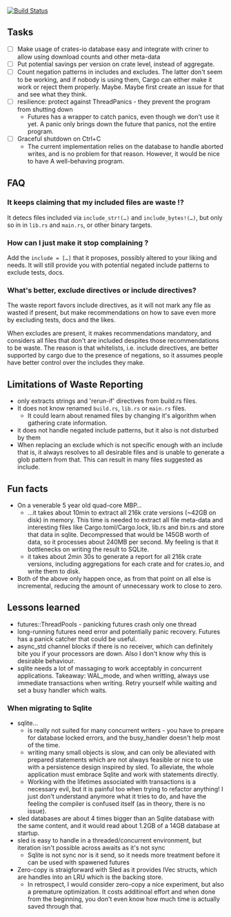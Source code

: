 [![Build Status](https://travis-ci.org/crates-io/criner.svg?branch=master)](https://travis-ci.org/crates-io/criner)

## Tasks

* [ ] Make usage of crates-io database easy and integrate with criner to allow using download counts and other meta-data
* [ ] Put potential savings per version on crate level, instead of aggregate.
* [ ] Count negation patterns in includes and excludes. The latter don't seem to be working, and if nobody is using them, Cargo can either make it work or
      reject them properly. Maybe. Maybe first create an issue for that and see what they think.
* [ ] resilience: protect against ThreadPanics - they prevent the program from shutting down
   * Futures has a wrapper to catch panics, even though we don't use it yet. A panic only brings down the future that panics, not the entire program.
* [ ] Graceful shutdown on Ctrl+C
  * The current implementation relies on the database to handle aborted writes, and is no problem for that reason. However, it would be nice to have
    A well-behaving program.
    
## FAQ

### It keeps claiming that my included files are waste !?

It detecs files included via `include_str!(…)` and `include_bytes!(…)`, but only so in in `lib.rs` and `main.rs`, or other binary targets.

### How can I just make it stop complaining ?

Add the `include = […]` that it proposes, possibly altered to your liking and needs. It will still provide you with potential negated include
patterns to exclude tests, docs.

### What's better, exclude directives or include directives?

The waste report favors include directives, as it will not mark any file as wasted if present, but make recommendations on how to save even more
by excluding tests, docs and the likes.

When excludes are present, it makes recommendations mandatory, and considers all files that don't are included despites those recommendations to
be waste. The reason is that whitelists, i.e. include directives, are better supported by cargo due to the presence of negations, so it assumes
people have better control over the includes they make.
    
## Limitations of Waste Reporting

* only extracts strings and 'rerun-if' directives from build.rs files.
* It does not know renamed `build.rs`, `lib.rs` or `main.rs` files.
  * It could learn about renamed files by changing it's algorithm when gathering crate information.
* it does not handle negated include patterns, but it also is not disturbed by them
* When replacing an exclude which is not specific enough with an include that is, it always resolves to all desirable files and is unable 
  to generate a glob pattern from that. This can result in many files suggested as include.


## Fun facts

* On a venerable 5 year old quad-core MBP…
   * …it takes about 10min to extract all 216k crate versions (~42GB on disk) in memory. This time is needed to extract all file meta-data and
     interesting files like Cargo.toml/Cargo.lock, lib.rs and bin.rs and store that data in sqlite. Decompressed that would be 145GB worth of data,
     so it processes about 240MB per second. My feeling is that it bottlenecks on writing the result to SQLite.
   * it takes about 2min 30s to generate a report for all 216k crate versions, including aggregations for each crate and for crates.io, and write
     them to disk. 
* Both of the above only happen once, as from that point on all else is incremental, reducing the amount of unnecessary work to close to zero.

## Lessons learned

* futures::ThreadPools - panicking futures crash only one thread
* long-running futures need error and potentially panic recovery. Futures has a panick catcher that could be useful.
* async_std channel blocks if there is no receiver, which can definitely bite you if your processors are down. Also I don't know why this is desirable behaviour.
* sqlite needs a lot of massaging to work acceptably in concurrent applications. Takeaway: WAL_mode, and when writting, always use immediate transactions
  when writing. Retry yourself while waiting and set a busy handler which waits.

### When migrating to Sqlite

* sqlite…
  * is really not suited for many concurrent writers - you have to prepare for database locked errors, and the busy_handler doesn't help most of the time.
  * writing many small objects is slow, and can only be alleviated with prepared statements which are not always feasible or nice to use with a persistence
    design inspired by sled. To alleviate, the whole application must embrace Sqlite and work with statements directly.
  * Working with the lifetimes associated with transactions is a necessary evil, but it is painful too when trying to refactor anything! I just don't understand
    anymore what it tries to do, and have the feeling the compiler is confused itself (as in theory, there is no issue).
* sled databases are about 4 times bigger than an Sqlite database with the same content, and it would read about 1.2GB of a 14GB database at startup.
* sled is easy to handle in a threaded/concurrent environment, but iteration isn't possible across awaits as it's not sync
  * Sqlite is not sync nor is it send, so it needs more treatment before it can be used with spawened futures
* Zero-copy is straigforward with Sled as it provides IVec structs, which are handles into an LRU which is the backing store.
  * In retrospect, I would consider zero-copy a nice experiment, but also a premature optimization. It costs additinoal effort
    and when done from the beginning, you don't even know how much time is actually saved through that.
